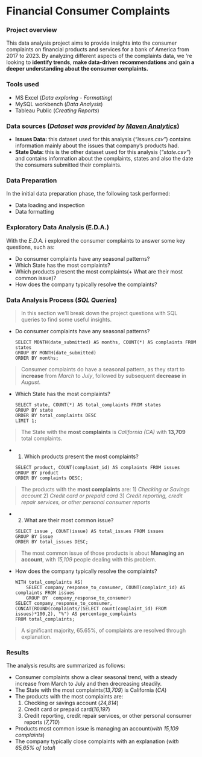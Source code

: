 # Financial Consumer Complaints

### Project overview
This data analysis project aims to provide insights into the consumer complaints on financial products and services for a bank of America from 2017 to 2023. By analyzing different aspects of the complaints data, we ‘re looking to **identify trends**, **make data-driven recommendations** and **gain a deeper understanding about the consumer complaints.**


### Tools used
- MS Excel (*Data exploring - Formatting*)
- MySQL workbench (*Data Analysis*)
- Tableau Public (*Creating Reports*)


### Data sources (*Dataset was provided by [Maven Analytics](https://mavenanalytics.io/data-playground?page=3&pageSize=5)*)
- **Issues Data:** this dataset used for this analysis (*“issues.csv”*) contains information mainly about the issues that company’s products had.
- **State Data:** this is the other dataset used for this analysis (*“state.csv”*) and contains information about the complaints, states and also the date the consumers submitted their complaints.

  
### Data Preparation
In the initial data preparation phase, the following task performed:
- Data loading and inspection
- Data formatting


### Exploratory Data Analysis (E.D.A.)
With the *E.D.A.* i explored the consumer complaints to answer some key questions, such as:
- Do consumer complaints have any seasonal patterns?
- Which State has the most complaints?
- Which products present the most complaints(+ What are their most common issue)?
- How does the company typically resolve the complaints?

### Data Analysis Process (*SQL Queries*)

 >In this section we'll break down the project questions with SQL queries to find some useful insights.


- Do consumer complaints have any seasonal patterns?

   ```
  SELECT MONTH(date_submitted) AS months, COUNT(*) AS complaints FROM states
  GROUP BY MONTH(date_submitted)
  ORDER BY months;
  ```
> Consumer complaints do have a seasonal pattern, as they start to **increase** from *March* to *July*, followed by subsequent **decrease** in *August*.

- Which State has the most complaints?

  ```
  SELECT state, COUNT(*) AS total_complaints FROM states
  GROUP BY state
  ORDER BY total_complaints DESC
  LIMIT 1;
  ```
> The State with the **most complaints** is *California (CA)* with **13,709** total complaints.

- 1) Which products present the most complaints?
     
  ```
  SELECT product, COUNT(complaint_id) AS complaints FROM issues
  GROUP BY product
  ORDER BY complaints DESC;
  ```
> The products with the **most complaints** are: 1) *Checking or Savings account*
                                                 2) *Credit card or prepaid card*
                                                 3) *Credit reporting, credit repair services, or other personal consumer reports*
- 2) What are their most common issue?
  ```
  SELECT issue , COUNT(issue) AS total_issues FROM issues
  GROUP BY issue
  ORDER BY total_issues DESC;
  ```
> The most common issue of those products is about **Managing an account**, with *15,109* people dealing with this problem.

- How does the company typically resolve the complaints?
  ```
  WITH total_complaints AS(
	  SELECT company_response_to_consumer, COUNT(complaint_id) AS complaints FROM issues
	  GROUP BY  company_response_to_consumer)
  SELECT company_response_to_consumer, CONCAT(ROUND(complaints/(SELECT count(complaint_id) FROM issues)*100,2), "%") AS percentage_complaints
  FROM total_complaints;
  ```
> A significant majority, 65.65%, of complaints are resolved through explanation.
### Results
The analysis results are summarized as follows:
- Consumer complaints show a clear seasonal trend, with a steady increase from March to July and then drecreasing steadily.
- The State with the most complaints(*13,709*) is California (*CA*)
- The products with the most complaints are:
    1) Checking or savings account (*24,814*)
    2) Credit card or prepaid card(*16,197*)
    3) Credit reporting, credit repair services, or other personal consumer reports (*7,710*)
- Products most common issue is managing an account(*with 15,109 complaints*)
- The company typically close complaints with an explanation (*with 65,65% of total*)
